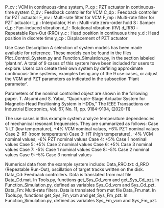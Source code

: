P_cv : VCM in continuous-time system, 
P_cp : PZT actuator in continuous-time system
C_dv : Feedback controller for VCM
C_dp : Feedback controller for PZT actuator
F_mv : Multi-rate filter for VCM
F_mp : Multi-rate filter for PZT actuator
I_p : Interpolator, H m : Multi-rate zero-order hold
S : Samper
d_p : Fan-induced vibration
d_f : Rotational vibration (RV)
d_RRO : Repeatable Run-Out (RRO)
y_c : Head position in continuous time
y_d : Head position in discrete time
y_cp : Displacement of PZT actuator

Use Case Description
A selection of system models has been made available for reference. These models can be found in the files Plot_Control_System.py and Function_Simulation.py, in the section labeled ‘plant.m’. A total of 9 cases of this system have been included for users to explore. Users can create their own system by defining approximate continuous-time systems, examples being any of the 9 use cases, or adjust the VCM and PZT parameters as indicated in the subsection ‘Plant parameter’.

Parameters of the nominal controlled object are shown in the following paper.
T. Atsumi and S. Yabui, “Quadruple-Stage Actuator System for Magnetic-Head Positioning System in HDDs,”
The IEEE Transactions on Industrial Electronics, Vol. 67, No. 11, pp. 9184-9194, (2020-11)

The use cases in this example system analyze temperature dependencies of mechanical resonant frequencies. They are summarized as follows:
Case 1: LT (low temperature), +4% VCM nominal values, +6% PZT nominal values
Case 2: RT (room temperature)
Case 3: HT (high temperature), -4% VCM nominal values, -6% PZT nominal values
Case 4: +5% Case 1 nominal values
Case 5: +5% Case 2 nominal values
Case 6: +5% Case 3 nominal values
Case 7: -5% Case 1 nominal values
Case 8: -5% Case 2 nominal values
Case 9: -5% Case 3 nominal values

Numerical data from the example system include: 
Data_RRO.txt: d_RRO (Repeatable Run-Out), oscillation of target tracks written on the disk.
Data_Cd: Feedback controllers. Data is translated from mat file Data_Cd.mat. 
In Tools.py, functions get_Sys_Cd_vcm and get_Sys_Cd_pzt.
In Function_Simulation.py, defined as variables Sys_Cd_vcm and Sys_Cd_pzt.
Data_Fm: Multi-rate filters. Data is translated from mat file Data_Fm.mat. 
In Tools.py, functions get_Sys_Fm_vcm and get_Sys_Fm_pzt.
In Function_Simulation.py, defined as variables Sys_Fm_vcm and Sys_Fm_pzt.
